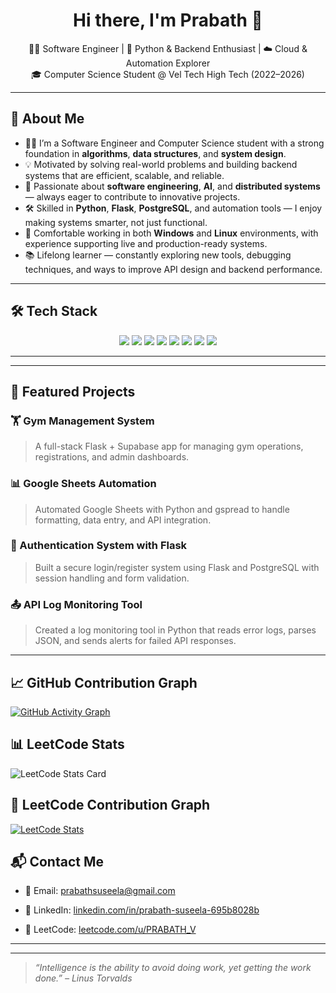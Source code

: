 <h1 align="center">Hi there, I'm Prabath 👋</h1>

<p align="center">
  👨‍💻 Software Engineer | 🐍 Python & Backend Enthusiast | ☁️ Cloud & Automation Explorer <br>
  🎓 Computer Science Student @ Vel Tech High Tech (2022–2026)
</p>

---

## 🧠 About Me

- 👨‍💻 I’m a Software Engineer and Computer Science student with a strong foundation in **algorithms**, **data structures**, and **system design**.
- 💡 Motivated by solving real-world problems and building backend systems that are efficient, scalable, and reliable.
- 🤖 Passionate about **software engineering**, **AI**, and **distributed systems** — always eager to contribute to innovative projects.
- 🛠️ Skilled in **Python**, **Flask**, **PostgreSQL**, and automation tools — I enjoy making systems smarter, not just functional.
- 🧰 Comfortable working in both **Windows** and **Linux** environments, with experience supporting live and production-ready systems.
- 📚 Lifelong learner — constantly exploring new tools, debugging techniques, and ways to improve API design and backend performance.



---

## 🛠 Tech Stack

<p align="center">
  <img src="https://img.shields.io/badge/Python-3776AB?style=for-the-badge&logo=python&logoColor=white" />
    <img src="https://img.shields.io/badge/Java-ED8B00?style=for-the-badge&logo=java&logoColor=white" />
  <img src="https://img.shields.io/badge/Shell_Script-4EAA25?style=for-the-badge&logo=gnu-bash&logoColor=white" />
  <img src="https://img.shields.io/badge/Flask-000000?style=for-the-badge&logo=flask&logoColor=white" />
  <img src="https://img.shields.io/badge/PostgreSQL-336791?style=for-the-badge&logo=postgresql&logoColor=white" />
  <img src="https://img.shields.io/badge/MySQL-4479A1?style=for-the-badge&logo=mysql&logoColor=white" />
  <img src="https://img.shields.io/badge/Linux-FCC624?style=for-the-badge&logo=linux&logoColor=black" />
  <img src="https://img.shields.io/badge/Supabase-3ECF8E?style=for-the-badge&logo=supabase&logoColor=white" />
</p>

---


---

## 📂 Featured Projects

### 🏋️ Gym Management System  
> A full-stack Flask + Supabase app for managing gym operations, registrations, and admin dashboards.  


### 📊 Google Sheets Automation  
> Automated Google Sheets with Python and gspread to handle formatting, data entry, and API integration.  


### 🔐 Authentication System with Flask  
> Built a secure login/register system using Flask and PostgreSQL with session handling and form validation.  


### 📤 API Log Monitoring Tool  
> Created a log monitoring tool in Python that reads error logs, parses JSON, and sends alerts for failed API responses.  


---


## 📈 GitHub Contribution Graph

[![GitHub Activity Graph](https://github-readme-activity-graph.vercel.app/graph?username=prabath17&theme=github-compact)](https://github.com/prabathv2005)


## 📊 LeetCode Stats

![LeetCode Stats Card](https://leetcard.jacoblin.cool/PRABATH_V?theme=dark&font=Karla&ext=activity)

## 🧠 LeetCode Contribution Graph

[![LeetCode Stats](https://leetcard.jacoblin.cool/prabathv2005?ext=heatmap&theme=dark)](https://leetcode.com/PRABATH_V)



## 📬 Contact Me

- 📧 Email: [prabathsuseela@gmail.com](mailto:prabathsuseela@gmail.com)  

- 💼 LinkedIn: [linkedin.com/in/prabath-suseela-695b8028b](https://www.linkedin.com/in/prabath-suseela-695b8028b/)

- 🧠 LeetCode: [leetcode.com/u/PRABATH_V](https://leetcode.com/u/PRABATH_V/)  



---

---

> _“Intelligence is the ability to avoid doing work, yet getting the work done.” – Linus Torvalds_

